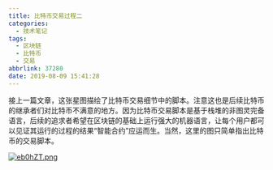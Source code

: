 ```yaml
---
title: 比特币交易过程二
categories:
  - 技术笔记
tags:
  - 区块链
  - 比特币
  - 交易
abbrlink: 37280
date: 2019-08-09 15:41:28
---
```


接上一篇文章，这张星图描绘了比特币交易细节中的脚本。注意这也是后续比特币的继承者们对比特币不满意的地方。因为比特币交易脚本是基于栈堆的非图灵完备语言，后续的追求者希望在区块链的基础上运行强大的机器语言，让每个用户都可以见证其运行的过程的结果“智能合约”应运而生。当然，这里的图只简单指出比特币的交易脚本。

[![eb0hZT.png](https://s2.ax1x.com/2019/08/09/eb0hZT.png)](https://imgchr.com/i/eb0hZT)

